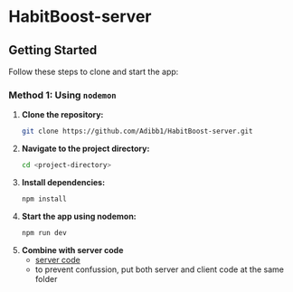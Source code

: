 # HabitBoost-server

## Getting Started

Follow these steps to clone and start the app:

### Method 1: Using `nodemon`

1. **Clone the repository:**
   ```bash
   git clone https://github.com/Adibb1/HabitBoost-server.git
   ```
2. **Navigate to the project directory:**
   ```bash
   cd <project-directory>
   ```
3. **Install dependencies:**
   ```bash
   npm install
   ```
4. **Start the app using nodemon:**
   ```bash
   npm run dev
   ```
5. **Combine with server code**
   - [server code](https://github.com/Adibb1/HabitBoost-server)
   - to prevent confussion, put both server and client code at the same folder
